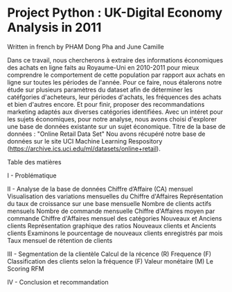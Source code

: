 # Project Python : UK-Digital Economy Analysis in 2011

Written in french by PHAM Dong Pha and June Camille

Dans ce travail, nous chercherons à extraire des informations économiques des achats en ligne faits au Royaume-Uni en 2010-2011 pour mieux comprendre le comportement de cette population par rapport aux achats en ligne sur toutes les périodes de l'année. Pour ce faire, nous étalerons notre étude sur plusieurs paramètres du dataset afin de déterminer les catéfgories d'acheteurs, leur périodes d'achats, les fréquences des achats et bien d'autres encore. Et pour finir, proposer des recommandations marketing adaptés aux diverses catégories identifiées. Avec un intéret pour les sujets économiques, pour notre analyse, nous avons choisi d'explorer une base de données existante sur un sujet économique. Titre de la base de données : "Online Retail Data Set" Nou avons récupéré notre base de données sur le site UCI Machine Learning Respository (https://archive.ics.uci.edu/ml/datasets/online+retail).


Table des matières 

I - Problématique 

II - Analyse de la base de données 
Chiffre d’Affaire (CA) mensuel 
Visualisation des variations mensuelles du Chiffre d'Affaires 
Représentation du taux de croissance sur une base mensuelle 
Nombre de clients actifs mensuels 
Nombre de commande mensuelle Chiffre d'Affaires moyen par commande
Chiffre d'Affaires mensuel des catégories Nouveaux et Anciens clients 
Représentation graphique des ratios Nouveaux clients et Ancients clients 
Examinons le pourcentage de nouveaux clients enregistrés par mois 
Taux mensuel de rétention de clients 

III - Segmentation de la clientèle 
Calcul de la récence (R) 
Frequence (F) 
Classification des clients selon la fréquence (F) 
Valeur monétaire (M) 
Le Scoring RFM 

IV - Conclusion et recommandation
